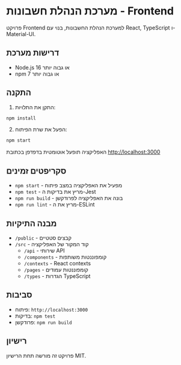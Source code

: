 # מערכת הנהלת חשבונות - Frontend

פרויקט Frontend למערכת הנהלת החשבונות, בנוי עם React, TypeScript ו-Material-UI.

## דרישות מערכת

- Node.js 16 או גבוה יותר
- npm 7 או גבוה יותר

## התקנה

1. התקן את התלויות:

```bash
npm install
```

2. הפעל את שרת הפיתוח:

```bash
npm start
```

האפליקציה תופעל אוטומטית בדפדפן בכתובת [http://localhost:3000](http://localhost:3000)

## סקריפטים זמינים

- `npm start` - מפעיל את האפליקציה במצב פיתוח
- `npm test` - מריץ את בדיקות ה-Jest
- `npm run build` - בונה את האפליקציה לפרודקשן
- `npm run lint` - מריץ את ה-ESLint

## מבנה התיקיות

- `/public` - קבצים סטטיים
- `/src` - קוד המקור של האפליקציה
  - `/api` - שירותי API
  - `/components` - קומפוננטות משותפות
  - `/contexts` - React contexts
  - `/pages` - קומפוננטות עמודים
  - `/types` - הגדרות TypeScript

## סביבות

- פיתוח: `http://localhost:3000`
- בדיקות: `npm test`
- פרודקשן: `npm run build`

## רישיון

פרויקט זה מורשה תחת הרישיון MIT.
